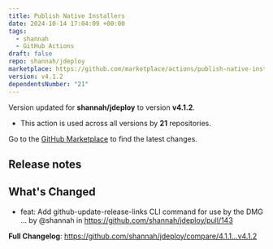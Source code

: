 ```yaml
---
title: Publish Native Installers
date: 2024-10-14 17:04:09 +00:00
tags:
  - shannah
  - GitHub Actions
draft: false
repo: shannah/jdeploy
marketplace: https://github.com/marketplace/actions/publish-native-installers
version: v4.1.2
dependentsNumber: "21"
---
```



Version updated for **shannah/jdeploy** to version **v4.1.2**.
- This action is used across all versions by **21** repositories.

Go to the [GitHub Marketplace](https://github.com/marketplace/actions/publish-native-installers) to find the latest changes.

## Release notes

## What's Changed

* feat: Add github-update-release-links CLI command for use by the DMG … by @shannah in https://github.com/shannah/jdeploy/pull/143


**Full Changelog**: https://github.com/shannah/jdeploy/compare/4.1.1...v4.1.2
